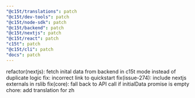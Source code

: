 ```yaml
---
"@c15t/translations": patch
"@c15t/dev-tools": patch
"@c15t/node-sdk": patch
"@c15t/backend": patch
"@c15t/nextjs": patch
"@c15t/react": patch
"c15t": patch
"@c15t/cli": patch
"docs": patch
---
```


refactor(nextjs): fetch inital data from backend in c15t mode instead of duplicate logic 
fix: incorrect link to quickstart
fix(issue-274): include nextjs externals in rslib
fix(core): fall back to API call if initialData promise is empty 
chore: add translation for zh